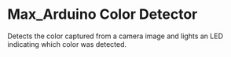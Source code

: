 Max_Arduino Color Detector
==============

Detects the color captured from a camera image and lights an LED indicating which color was detected.